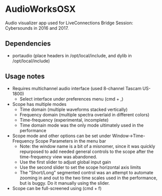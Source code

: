 # AudioWorksOSX

Audio visualizer app used for LiveConnections Bridge Session: Cybersounds in 2016 and 2017. 

## Dependencies ##
* portaudio (place headers in /opt/local/include, and dylib in /opt/local/include)

## Usage notes ##
* Requires multichannel audio interface (used 8-channel Tascam US-1800)
  * Select interface under preferences menu (cmd + ,)
* Scope has multiple modes
  * Time domain (multiple waveforms stacked vertically)
  * Frequency domain (multiple spectra overlaid in different colors)
  * Time-frequency (experimental, incomplete)
  * Time domain mode was the only mode ultimately used in the performance
* Scope mode and other options can be set under Window->Time-Frequency Scope Parameters in the menu bar
  * Note: the window name is a bit of a misnomer, since it was quickly repurposed to add needed general controls to the scope after the time-frequency view was abandoned.
  * Use the first slider to adjust global input gain
  * Use the second slider to set the scope horizontal axis limits
   * The "Short/Long" segmented control was an attempt to automate zooming in and out to the two time scales used in the performance, but is buggy. Do it manually using the slider. 
* Scope can be full-screened using (cmd + f)
